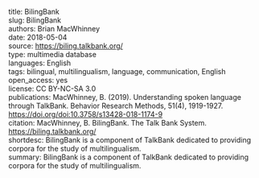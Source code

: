 title: BilingBank  
slug: BilingBank  
authors: Brian MacWhinney  
date: 2018-05-04  
source: https://biling.talkbank.org/  
type: multimedia database  
languages: English  
tags: bilingual, multilingualism, language, communication, English  
open_access: yes  
license: CC BY-NC-SA 3.0  
publications: MacWhinney, B. (2019). Understanding spoken language through TalkBank. Behavior Research Methods, 51(4), 1919-1927. https://doi.org/doi:10.3758/s13428-018-1174-9  
citation: MacWhinney, B. BilingBank. The Talk Bank System. https://biling.talkbank.org/  
shortdesc: BilingBank is a component of TalkBank dedicated to providing corpora for the study of multilingualism.  
summary: BilingBank is a component of TalkBank dedicated to providing corpora for the study of multilingualism.  
